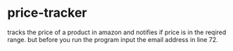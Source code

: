 # price-tracker
tracks the price of a product in amazon and notifies if price is in the reqired range.
but before you run the program input the email address in line 72.

